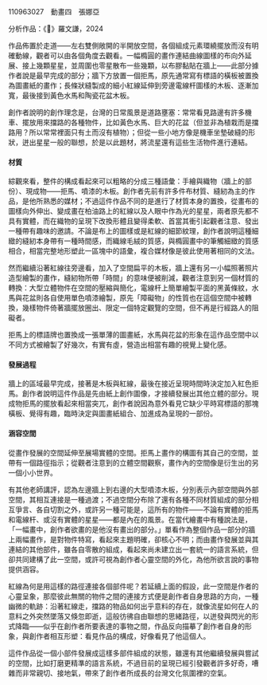 110963027　動畫四　張娜亞

分析作品：《💫》羅文謙，2024

作品佈置於走道——左右雙側敞開的半開放空間，各個組成元素環繞擺放而沒有明確動線，觀者可以由各個角度去觀看。一幅橢圓的畫作連結曲線圖樣的布向外延展、接上幾顆星星，並周圍也零星散布一些幾顆，以布膠黏貼在牆上——此部分據作者說是最早完成的部分；牆下方放置一個拒馬，原先通常寫有標語的橫板被置換為圖畫紙的畫作；長條狀縫製成的細小紅線延伸到旁邊電線杆圖樣的木板、逐漸加寬，最後接到黃色水馬和陶瓷花盆木板。

創作者說明的創作理念是，台灣的日常風景是道路壅塞：常常看見路邊有許多機車、擺放用來擋路的各種物件，比如黃色水馬、巨大的花盆（但並非為植栽而是擋路用？所以常常裡面只有土而沒有植物）；但從一些小地方像是機車坐墊破縫的形狀，迸出星星一般的聯想，於是以此題材，將流星還有這些生活物件進行連結。
#### 材質
綜觀來看，整件的構成看起來可以粗略的分成三種語彙：手繪與織物（牆上的部份）、現成物——拒馬、噴漆的木板。創作者先前有許多件布材質、縫紉為主的作品，是他所熟悉的媒材；不過這件作品不同的是進行了材質本身的置換，從畫布的圖樣向外伸出、變成畫在柏油路上的紅線以及人眼中作為光的星星，兩者原先都不具有實體，而在織物的呈現下改換形體且變得柔軟、首當其衝引起觀者注意、發出一種帶有趣味的邀請。不論是布上的圖樣或是紅線的細節紋理，創作者說明這種細緻的縫紉本身帶有一種時間感，而織線毛絨的質感，與橢圓畫中的筆觸細緻的質感相合，相當完整地形塑此一區塊中的語彙，複合媒材像是彼此使用著相同的文法。

然而繼續沿著紅線往旁邊看，加入了空間扁平的木板，牆上還有另一小幅照著照片造型繪製的畫作，縫紉物所帶「時間」的意味便被削減，觀者注意到另一個材質的轉換：大型立體物件在空間的壓縮與簡化，電線杆上簡單繪製平面的黑黃條紋，水馬與花盆則各自使用單色噴漆繪製，原先「障礙物」的性質也在這個空間中被轉換，幾樣物件倚著牆擺放圈出、限定一個特定觀覽的空間，但不再是行經路人的阻礙者。

拒馬上的標語牌也置換成一張單薄的圖畫紙，水馬與花盆的形象在這作品空間中以不同方式被繪製了好幾次，有實有虛，營造出相當有趣的視覺上變化感。
#### 發展過程
牆上的區域最早完成，接著是木板與紅線，最後在接近呈現時間時決定加入紅色拒馬。創作者說明這件作品是先由紙上創作圖像，才接續發展出其他立體的部分。現成物拒馬的擺放看起來相當突兀，創作者說因為意外看見它缺少平時寫標語的那塊橫板、覺得有趣，臨時決定與圖畫紙組合、加進成為呈現的一部份。

#### 涵容空間
從畫作發展的空間延伸至展場實體的空間。拒馬上畫作的構圖有其自己的空間，並帶有一個路徑指示；從觀者注意到的立體空間觀察，畫作內的空間像是衍生出的另一個小小世界。

有其他老師講評，認為左邊牆上到右邊的大型噴漆木板，分別表示內部空間與外部空間，其相互連接是一種過渡；不過空間分布除了還有各種不同材質組成的部分相互爭言、各自切割之外，或許另一種可能是，這所有的物件——不論有實體的拒馬和電線杆、或沒有實體的星星——都是內在的風景。在當代繪畫中有種說法是，「一幅畫中，創作者欲畫的是他沒有畫出的部分。」單看作為整個作品一部分的牆上兩幅畫作，是對物件特寫，看起來主題明確，卻核心不明；而由畫作發展並與其連結的其他部件，雖各自零散的組成，看起來尚未建立出一套統一的語言系統，但卻共同建構了此一空間，或許可視為創作者心靈空間的外化，為他所欲言說的事物提供涵容。

紅線為何是用這樣的路徑連接各個部件呢？若延續上面的假設，此一空間是作者的心靈呈象，那麼彼此無關的物件之間的連接方式便是創作者自身思路的方向，一種幽微的軌跡：沿著紅線走，擋路的物品如何出乎意料的存在，就像流星如何在人的意料之外突然墜落又倏忽即逝，這般彷彿自由聯想的思緒路徑，以迸發與閃光的形式降臨——似乎在創作者所要表達的事物之間，作品反向描摹了創作者自身的形象，與創作者相互形塑：看見作品的構成，好像看見了他這個人。

這件作品從一個小部件發展成這樣多部件組成的狀態，雖還有其他繼續發展與嘗試的空間，比如打磨更精準的語言系統，不過目前的呈現已經引發觀者許多好奇，嘈雜而非常親切、接地氣，帶來了創作者所成長的台灣文化氛圍裡的空氣。


